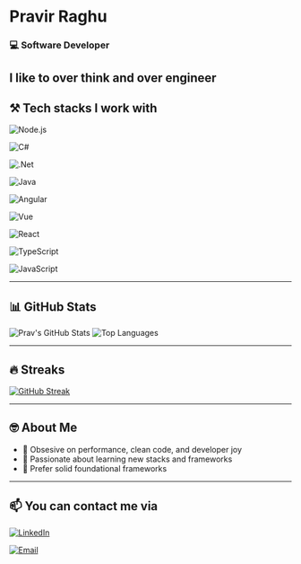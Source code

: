 #  Pravir Raghu

### 💻 Software Developer
I like to over think and over engineer
---

## ⚒️ Tech stacks I work with
![Node.js](https://img.shields.io/badge/Node.js-339933?style=for-the-badge&logo=node.js&logoColor=white)

![C#](https://img.shields.io/badge/C%23-68217A?style=for-the-badge&logo=c-sharp&logoColor=white)

![.Net](https://img.shields.io/badge/.NET-512BD4?style=for-the-badge&logo=dotnet&logoColor=white)

![Java](https://img.shields.io/badge/Java-ED8B00?style=for-the-badge&logo=openjdk&logoColor=white)

![Angular](https://img.shields.io/badge/Angular-DD0031?style=for-the-badge&logo=angular&logoColor=white)

![Vue](https://img.shields.io/badge/Vue.js-42b883?style=for-the-badge&logo=vue.js&logoColor=white)

![React](https://img.shields.io/badge/React-20232A?style=for-the-badge&logo=react&logoColor=61DAFB)

![TypeScript](https://img.shields.io/badge/TypeScript-3178c6?style=for-the-badge&logo=typescript&logoColor=white)

![JavaScript](https://img.shields.io/badge/JavaScript-F7DF1E?style=for-the-badge&logo=javascript&logoColor=black)


---

## 📊 GitHub Stats
![Prav's GitHub Stats](https://github-readme-stats.vercel.app/api?username=prav-raghu&show_icons=true&theme=theme=tokyonight)
![Top Languages](https://github-readme-stats.vercel.app/api/top-langs/?username=prav-raghu&layout=compact&theme=theme=tokyonight)

---

## 🔥 Streaks
[![GitHub Streak](https://streak-stats.demolab.com?user=YOUR_USERNAME&theme=radical&date_format=M%20j%5B%2C%20Y%5D)](https://git.io/streak-stats)

---

## 🤓 About Me

- 🎯 Obsesive on performance, clean code, and developer joy
- 🚀 Passionate about learning new stacks and frameworks
- 👴 Prefer solid foundational frameworks

---

## 📫 You can contact me via

[![LinkedIn](https://img.shields.io/badge/LinkedIn-blue?style=for-the-badge&logo=linkedin&logoColor=white)](https://www.linkedin.com/in/pravir-raghu-05a88679/) 

[![Email](https://img.shields.io/badge/Email-D14836?style=for-the-badge&logo=gmail&logoColor=white)](mailto:pravir.raghu@hotmail.com)
